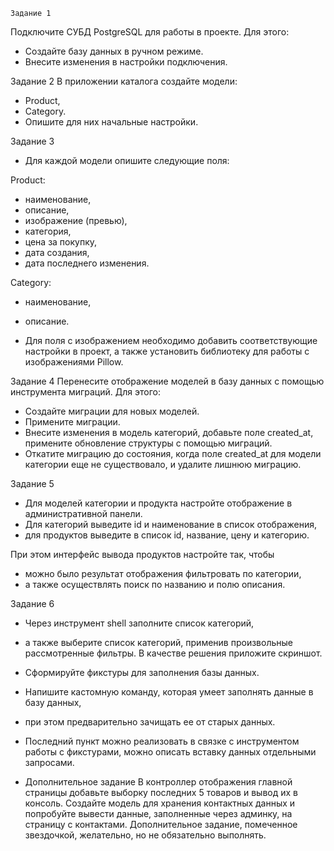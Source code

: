     Задание 1
Подключите СУБД PostgreSQL для работы в проекте. Для этого:
+ Создайте базу данных в ручном режиме.
+ Внесите изменения в настройки подключения.

Задание 2
В приложении каталога создайте модели:

+ Product,
+ Category.
+ Опишите для них начальные настройки.

Задание 3
+ Для каждой модели опишите следующие поля:

Product:
+ наименование,
+ описание,
+ изображение (превью),
+ категория,
+ цена за покупку,
+ дата создания,
+ дата последнего изменения.

Category:
+ наименование,
+ описание.

+ Для поля с изображением необходимо добавить соответствующие настройки в проект, а также установить библиотеку для работы с изображениями Pillow.

Задание 4
Перенесите отображение моделей в базу данных с помощью инструмента миграций. Для этого:

+ Создайте миграции для новых моделей.
+ Примените миграции.
+ Внесите изменения в модель категорий, добавьте поле created_at, примените обновление структуры с помощью миграций.
+ Откатите миграцию до состояния, когда поле created_at для модели категории еще не существовало, и удалите лишнюю миграцию.

Задание 5
+ Для моделей категории и продукта настройте отображение в административной панели. 
+ Для категорий выведите id и наименование в список отображения, 
+ для продуктов выведите в список id, название, цену и категорию.

При этом интерфейс вывода продуктов настройте так, чтобы 
+ можно было результат отображения фильтровать по категории, 
+ а также осуществлять поиск по названию и полю описания.

Задание 6
+ Через инструмент shell заполните список категорий, 
+ а также выберите список категорий, применив произвольные рассмотренные фильтры. В качестве решения приложите скриншот.

+ Сформируйте фикстуры для заполнения базы данных.
+ Напишите кастомную команду, которая умеет заполнять данные в базу данных, 
+ при этом предварительно зачищать ее от старых данных.
+ Последний пункт можно реализовать в связке с инструментом работы с фикстурами, можно описать вставку данных отдельными запросами.

* Дополнительное задание
В контроллер отображения главной страницы добавьте выборку последних 5 товаров и вывод их в консоль.
Создайте модель для хранения контактных данных и попробуйте вывести данные, заполненные через админку, на страницу с контактами.
Дополнительное задание, помеченное звездочкой, желательно, но не обязательно выполнять.
